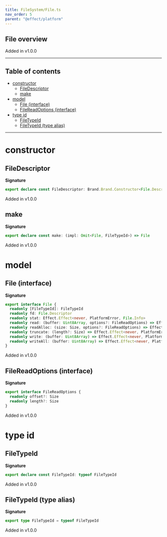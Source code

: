 ```yaml
---
title: FileSystem/File.ts
nav_order: 5
parent: "@effect/platform"
---
```


## File overview

Added in v1.0.0

---

<h2 class="text-delta">Table of contents</h2>

- [constructor](#constructor)
  - [FileDescriptor](#filedescriptor)
  - [make](#make)
- [model](#model)
  - [File (interface)](#file-interface)
  - [FileReadOptions (interface)](#filereadoptions-interface)
- [type id](#type-id)
  - [FileTypeId](#filetypeid)
  - [FileTypeId (type alias)](#filetypeid-type-alias)

---

# constructor

## FileDescriptor

**Signature**

```ts
export declare const FileDescriptor: Brand.Brand.Constructor<File.Descriptor>
```

Added in v1.0.0

## make

**Signature**

```ts
export declare const make: (impl: Omit<File, FileTypeId>) => File
```

Added in v1.0.0

# model

## File (interface)

**Signature**

```ts
export interface File {
  readonly [FileTypeId]: FileTypeId
  readonly fd: File.Descriptor
  readonly stat: Effect.Effect<never, PlatformError, File.Info>
  readonly read: (buffer: Uint8Array, options?: FileReadOptions) => Effect.Effect<never, PlatformError, Size>
  readonly readAlloc: (size: Size, options?: FileReadOptions) => Effect.Effect<never, PlatformError, Option<Uint8Array>>
  readonly truncate: (length?: Size) => Effect.Effect<never, PlatformError, void>
  readonly write: (buffer: Uint8Array) => Effect.Effect<never, PlatformError, Size>
  readonly writeAll: (buffer: Uint8Array) => Effect.Effect<never, PlatformError, void>
}
```

Added in v1.0.0

## FileReadOptions (interface)

**Signature**

```ts
export interface FileReadOptions {
  readonly offset?: Size
  readonly length?: Size
}
```

Added in v1.0.0

# type id

## FileTypeId

**Signature**

```ts
export declare const FileTypeId: typeof FileTypeId
```

Added in v1.0.0

## FileTypeId (type alias)

**Signature**

```ts
export type FileTypeId = typeof FileTypeId
```

Added in v1.0.0

